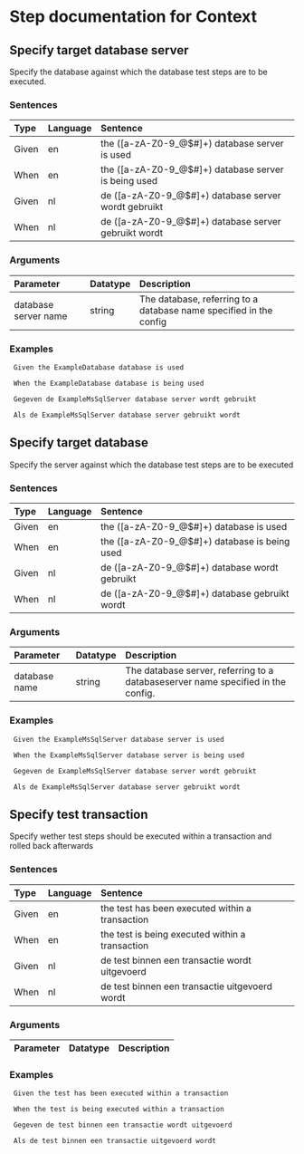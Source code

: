 # Step documentation for Context

## Specify target database server
Specify the database against which the database test steps are to be executed.

### Sentences
| Type          | Language         | Sentence      |
|:---           |:---              |:---           |
| Given | en | the ([a-zA-Z0-9_@$#]+) database server is used |
| When | en | the ([a-zA-Z0-9_@$#]+) database server is being used |
| Given | nl | de ([a-zA-Z0-9_@$#]+) database server wordt gebruikt |
| When | nl | de ([a-zA-Z0-9_@$#]+) database server gebruikt wordt |

### Arguments
| Parameter    | Datatype          | Description          |
|:---          |:---               |:---                  |
|database server name | string | The database, referring to a database name specified in the config |

### Examples


```gherkin
 Given the ExampleDatabase database is used
```


```gherkin
 When the ExampleDatabase database is being used
```


```gherkin
 Gegeven de ExampleMsSqlServer database server wordt gebruikt
```


```gherkin
 Als de ExampleMsSqlServer database server gebruikt wordt
```
## Specify target database
Specify the server against which the database test steps are to be executed

### Sentences
| Type          | Language         | Sentence      |
|:---           |:---              |:---           |
| Given | en | the ([a-zA-Z0-9_@$#]+) database is used |
| When | en | the ([a-zA-Z0-9_@$#]+) database is being used |
| Given | nl | de ([a-zA-Z0-9_@$#]+) database wordt gebruikt |
| When | nl | de ([a-zA-Z0-9_@$#]+) database gebruikt wordt |

### Arguments
| Parameter    | Datatype          | Description          |
|:---          |:---               |:---                  |
|database name | string | The database server, referring to a databaseserver name specified in the config. |

### Examples


```gherkin
 Given the ExampleMsSqlServer database server is used
```


```gherkin
 When the ExampleMsSqlServer database server is being used
```


```gherkin
 Gegeven de ExampleMsSqlServer database server wordt gebruikt
```


```gherkin
 Als de ExampleMsSqlServer database server gebruikt wordt
```
## Specify test transaction
Specify wether test steps should be executed within a transaction and rolled back afterwards

### Sentences
| Type          | Language         | Sentence      |
|:---           |:---              |:---           |
| Given | en | the test has been executed within a transaction |
| When | en | the test is being executed within a transaction |
| Given | nl | de test binnen een transactie wordt uitgevoerd |
| When | nl | de test binnen een transactie uitgevoerd wordt |

### Arguments
| Parameter    | Datatype          | Description          |
|:---          |:---               |:---                  |

### Examples


```gherkin
 Given the test has been executed within a transaction
```


```gherkin
 When the test is being executed within a transaction
```


```gherkin
 Gegeven de test binnen een transactie wordt uitgevoerd
```


```gherkin
 Als de test binnen een transactie uitgevoerd wordt
```
